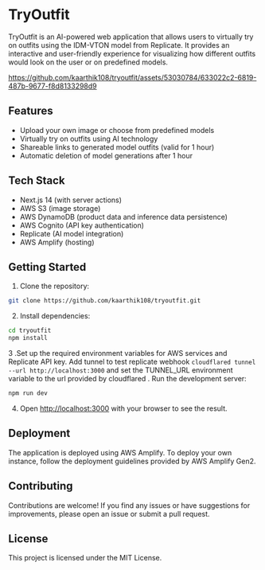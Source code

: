 # TryOutfit

TryOutfit is an AI-powered web application that allows users to virtually try on outfits using the IDM-VTON model from Replicate. It provides an interactive and user-friendly experience for visualizing how different outfits would look on the user or on predefined models.


https://github.com/kaarthik108/tryoutfit/assets/53030784/633022c2-6819-487b-9677-f8d8133298d9


## Features

- Upload your own image or choose from predefined models
- Virtually try on outfits using AI technology
- Shareable links to generated model outfits (valid for 1 hour)
- Automatic deletion of model generations after 1 hour

## Tech Stack

- Next.js 14 (with server actions)
- AWS S3 (image storage)
- AWS DynamoDB (product data and inference data persistence)
- AWS Cognito (API key authentication)
- Replicate (AI model integration)
- AWS Amplify (hosting)

## Getting Started

1. Clone the repository:

```bash
git clone https://github.com/kaarthik108/tryoutfit.git
```

2. Install dependencies:

```bash
cd tryoutfit
npm install
```

3 .Set up the required environment variables for AWS services and Replicate API key. Add tunnel to test replicate webhook `cloudflared tunnel --url http://localhost:3000` and set the TUNNEL_URL environment variable to the url provided by cloudflared
. Run the development server:

```bash
npm run dev
```

4. Open [http://localhost:3000](http://localhost:3000) with your browser to see the result.

## Deployment

The application is deployed using AWS Amplify. To deploy your own instance, follow the deployment guidelines provided by AWS Amplify Gen2.

## Contributing

Contributions are welcome! If you find any issues or have suggestions for improvements, please open an issue or submit a pull request.

## License

This project is licensed under the MIT License.
